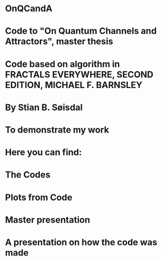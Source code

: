 # OnQCandA
# Code to "On Quantum Channels and Attractors", master thesis
# Code based on algorithm in FRACTALS EVERYWHERE, SECOND EDITION, MICHAEL F. BARNSLEY
# By Stian B. Søisdal
# To demonstrate my work
# 
# Here you can find:
# The Codes
# Plots from Code
# Master presentation
# A presentation on how the code was made
